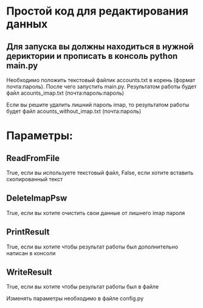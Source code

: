 # Простой код для редактирования данных

## Для запуска вы должны находиться в нужной дериктории и прописать в консоль python main.py

Необходимо положить текстовый файлик accounts.txt в корень (формат почта:пароль). После чего запустить main.py. Результатом работы будет файл acounts_imap.txt (почта:пароль:пароль)

Если вы решите удалить лишний пароль imap, то результатом работы будет файл acounts_without_imap.txt (почта:пароль)

# Параметры:

## ReadFromFile     
True, если вы используете текстовый файл, False, если хотите вставить скопированный текст

## DeleteImapPsw 
True, если вы хотите очистить свои данные от лишнего imap пароля

## PrintResult 
True, если вы хотите чтобы результат работы был дополнительно написан в консоли

## WriteResult 
True, если вы хотите чтобы результат работы был в файле

Изменять параметры необходимо в файле config.py
